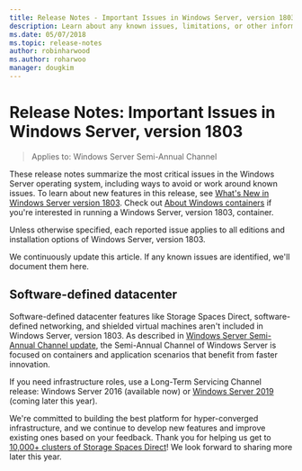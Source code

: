 ```yaml
---
title: Release Notes - Important Issues in Windows Server, version 1803
description: Learn about any known issues, limitations, or other information you need before you install Windows Server, version 1803
ms.date: 05/07/2018
ms.topic: release-notes
author: robinharwood
ms.author: roharwoo
manager: dougkim
---
```

# Release Notes: Important Issues in Windows Server, version 1803

>Applies to: Windows Server Semi-Annual Channel

These release notes summarize the most critical issues in the Windows Server operating system, including ways to avoid or work around known issues. To learn about new features in this release, see [What's New in Windows Server version 1803](whats-new-in-windows-server-1803.md). Check out [About Windows containers](/virtualization/windowscontainers/about/) if you're interested in running a Windows Server, version 1803, container.

Unless otherwise specified, each reported issue applies to all editions and installation options of Windows Server, version 1803.

We continuously update this article. If any known issues are identified, we'll document them here.


## Software-defined datacenter

Software-defined datacenter features like Storage Spaces Direct, software-defined networking, and shielded virtual machines aren't included in Windows Server, version 1803. As described in [Windows Server Semi-Annual Channel update](https://cloudblogs.microsoft.com/windowsserver/2018/03/29/windows-server-semi-annual-channel-update/), the Semi-Annual Channel of Windows Server is focused on containers and application scenarios that benefit from faster innovation.

If you need infrastructure roles, use a Long-Term Servicing Channel release: Windows Server 2016 (available now) or [Windows Server 2019](https://cloudblogs.microsoft.com/windowsserver/2018/03/20/introducing-windows-server-2019-now-available-in-preview) (coming later this year).

We're committed to building the best platform for hyper-converged infrastructure, and we continue to develop new features and improve existing ones based on your feedback. Thank you for helping us get to [10,000+ clusters of Storage Spaces Direct](https://techcommunity.microsoft.com/t5/storage-at-microsoft/storage-spaces-direct-10-000-clusters-and-counting/ba-p/428185)! We look forward to sharing more later this year.

